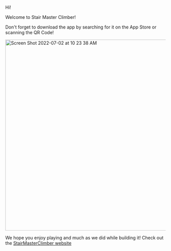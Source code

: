Hi!

Welcome to Stair Master Climber!

Don't forget to download the app by searching for it on the App Store or scanning the QR Code! 

<img width="600" alt="Screen Shot 2022-07-02 at 10 23 38 AM" src="https://user-images.githubusercontent.com/8262287/177005026-16c82270-4172-431a-aa94-9680fa71fb68.png">

We hope you enjoy playing and much as we did while building it!
Check out the [StairMasterClimber website](https://stairmasterclimber.com)

